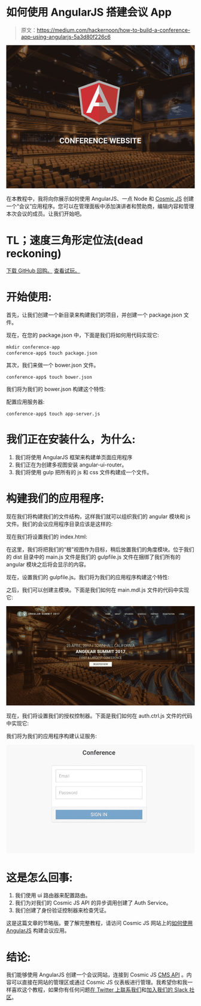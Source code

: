 # 如何使用 AngularJS 搭建会议 App

> 原文：<https://medium.com/hackernoon/how-to-build-a-conference-app-using-angularjs-5a3d80f226c6>

![](img/0c94fd031f7b9c48c346ae48b85fb268.png)

在本教程中，我将向你展示如何使用 AngularJS、一点 Node 和 [Cosmic JS](https://cosmicjs.com) 创建一个“会议”应用程序。您可以在管理面板中添加演讲者和赞助商，编辑内容和管理本次会议的成员。让我们开始吧。

# TL；速度三角形定位法(dead reckoning)

[下载 GitHub 回购。](https://github.com/cosmicjs/conference-website)
[查看试玩。](https://cosmicjs.com/apps/conference-website)

# 开始使用:

首先，让我们创建一个新目录来构建我们的项目，并创建一个 package.json 文件。

现在，在您的 package.json 中，下面是我们将如何用代码实现它:

```
mkdir conference-app
conference-app$ touch package.json
```

其次，我们来做一个 bower.json 文件。

```
conference-app$ touch bower.json
```

我们将为我们的 bower.json 构建这个特性:

配置应用服务器:

```
conference-app$ touch app-server.js
```

# 我们正在安装什么，为什么:

1.  我们将使用 AngularJS 框架来构建单页面应用程序
2.  我们正在为创建多视图安装 angular-ui-router。
3.  我们将使用 gulp 把所有的 js 和 css 文件构建成一个文件。

# 构建我们的应用程序:

现在我们将构建我们的文件结构，这样我们就可以组织我们的 angular 模块和 js 文件。我们的会议应用程序目录应该是这样的:

现在我们将设置我们的 index.html:

在这里，我们将把我们的“根”视图作为目标，稍后放置我们的角度模块。位于我们的 dist 目录中的 main.js 文件是我们的 gulpfile.js 文件在捆绑了我们所有的 angular 模块之后将会显示的内容。

现在，设置我们的 gulpfile.js。我们将为我们的应用程序构建这个特性:

之后，我们可以创建主模块。下面是我们如何在 main.mdl.js 文件的代码中实现它:

![](img/063923710924de510d99f9a21c01fbc8.png)

现在，我们将设置我们的授权控制器。下面是我们如何在 auth.ctrl.js 文件的代码中实现它:

我们将为我们的应用程序构建认证服务:

![](img/666b7c46e72adc4d990571e827df4a70.png)

# 这是怎么回事:

1.  我们使用 ui 路由器来配置路由。
2.  我们为对我们的 Cosmic JS API 的异步调用创建了 Auth Service。
3.  我们创建了身份验证控制器来检查凭证。

这是这篇文章的节略版。要了解完整教程，请访问 Cosmic JS 网站上的[如何使用 AngularJS](https://cosmicjs.com/articles/how-to-build-a-conference-app-using-angularjs-j8z1tldg) 构建会议应用。

# 结论:

我们能够使用 AngularJS 创建一个会议网站，连接到 Cosmic JS [CMS API](https://cosmicjs.com) 。内容可以直接在网站的管理区或通过 Cosmic JS 仪表板进行管理。我希望你和我一样喜欢这个教程，如果你有任何问题[在 Twitter 上联系我们](https://twitter.com/cosmic_js)和[加入我们的 Slack 社区](https://cosmicjs.com/community)。